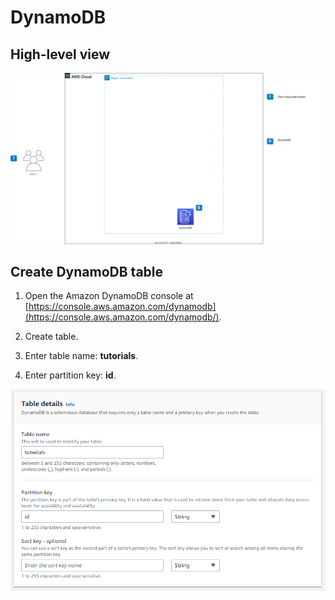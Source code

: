 # DynamoDB

High-level view
-------------------------
![Screenshot](../../img/dynamoDB_diagram_step_2_dynamodb.drawio.svg)

Create DynamoDB table
-------------------------

1. Open the Amazon DynamoDB console at [https://console.aws.amazon.com/dynamodb](https://console.aws.amazon.com/dynamodb/).

2. Create table.

3. Enter table name: **tutorials**.

4. Enter partition key: **id**.


![Screenshot](../../img/6_dynamodb.PNG)